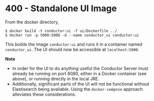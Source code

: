 # 400 - Standalone UI Image

From the docker directory,

```
$ docker build -t conductor:ui -f ui/Dockerfile ../
$ docker run -p 5000:5000 -d --name conductor_ui conductor:ui
```

This builds the image ```conductor:ui``` and runs it in a container named ```conductor_ui```. The UI should now be accessible at ```localhost:5000```.

**Note**<br/>
- In order for the UI to do anything useful the Conductor Server must already be running on port 8080, either in a Docker container (see above), or running directly in the local JRE.
- Additionally, significant parts of the UI will not be functional without Elastisearch being available. Using the ```docker-compose``` approach alleviates these considerations.
